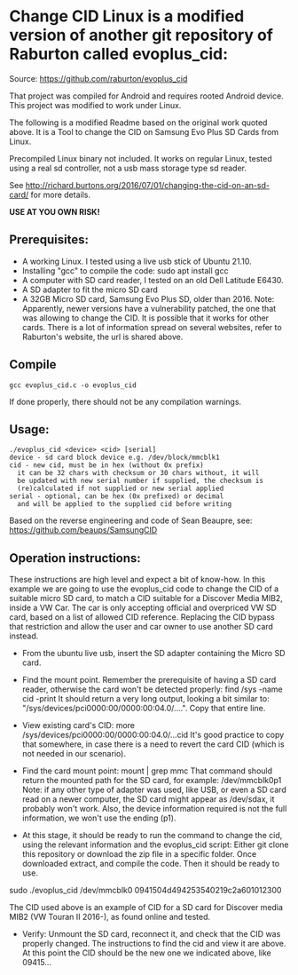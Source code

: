 # Change CID Linux is a modified version of another git repository of Raburton called evoplus_cid:
Source:
https://github.com/raburton/evoplus_cid

That project was compiled for Android and requires rooted Android device.
This project was modified to work under Linux.

The following is a modified Readme based on the original work quoted above. It is a Tool to change the CID on Samsung Evo Plus SD Cards from Linux. 

Precompiled Linux binary not included. It works on regular Linux, tested using a real sd controller, not a usb mass storage type sd reader.

See http://richard.burtons.org/2016/07/01/changing-the-cid-on-an-sd-card/
for more details.

**USE AT YOU OWN RISK!**

## Prerequisites:

* A working Linux. I tested using a live usb stick of Ubuntu 21.10.
* Installing "gcc" to compile the code: sudo apt install gcc
* A computer with SD card reader, I tested on an old Dell Latitude E6430.
* A SD adapter to fit the micro SD card
* A 32GB Micro SD card, Samsung Evo Plus SD, older than 2016. Note: Apparently, newer versions have a vulnerability patched, the one that was allowing to change the CID. It is possible that it works for other cards. There is a lot of information spread on several websites, refer to Raburton's website, the url is shared above.

## Compile

`gcc evoplus_cid.c -o evoplus_cid`

If done properly, there should not be any compilation warnings.


## Usage:
```
./evoplus_cid <device> <cid> [serial]
device - sd card block device e.g. /dev/block/mmcblk1
cid - new cid, must be in hex (without 0x prefix)
  it can be 32 chars with checksum or 30 chars without, it will
  be updated with new serial number if supplied, the checksum is
  (re)calculated if not supplied or new serial applied
serial - optional, can be hex (0x prefixed) or decimal
  and will be applied to the supplied cid before writing
```

Based on the reverse engineering and code of Sean Beaupre,
see: https://github.com/beaups/SamsungCID

## Operation instructions:

These instructions are high level and expect a bit of know-how. In this example we are going to use the evoplus_cid code to change the CID of a suitable micro SD card, to match a CID suitable for a Discover Media MIB2, inside a VW Car. The car is only accepting official and overpriced VW SD card, based on a list of allowed CID reference. Replacing the CID bypass that restriction and allow the user and car owner to use another SD card instead.

* From the ubuntu live usb, insert the SD adapter containing the Micro SD card.
* Find the mount point. Remember the prerequisite of having a SD card reader, otherwise the card won't be detected properly:
find /sys -name cid -print
It should return a very long output, looking a bit similar to: "/sys/devices/pci0000:00/0000:00:04.0/....". 
Copy that entire line.
* View existing card's CID: more /sys/devices/pci0000:00/0000:00:04.0/...cid
It's good practice to copy that somewhere, in case there is a need to revert the card CID (which is not needed in our scenario).
* Find the card mount point:
mount | grep mmc
That command should return the mounted path for the SD card, for example:
/dev/mmcblk0p1
Note: if any other type of adapter was used, like USB, or even a SD card read on a newer computer, the SD card might appear as /dev/sdax, it probably won't work. Also, the device information required is not the full information, we won't use the ending (p1).

* At this stage, it should be ready to run the command to change the cid, using the relevant information and the evoplus_cid script:
Either git clone this repository or download the zip file in a specific folder. Once downloaded extract, and compile the code. Then it should be ready to use.

sudo ./evoplus_cid /dev/mmcblk0 0941504d494253540219c2a601012300

The CID used above is an example of CID for a SD card for Discover media MIB2 (VW Touran II  2016-), as found online and tested.

* Verify: Unmount the SD card, reconnect it, and check that the CID was properly changed. The instructions to find the cid and view it are above.
At this point the CID should be the new one we indicated above, like 09415... 


